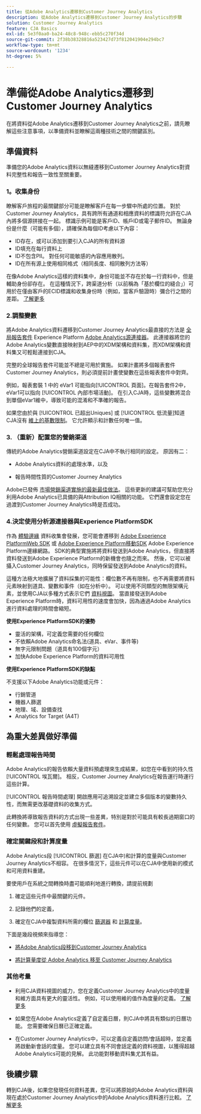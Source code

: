 ```yaml
---
title: 從Adobe Analytics遷移到Customer Journey Analytics
description: 從Adobe Analytics遷移到Customer Journey Analytics的步驟
solution: Customer Journey Analytics
feature: CJA Basics
exl-id: 5e3f0aa0-ba24-48c8-948c-ebb5c270f34d
source-git-commit: 2f38b38328816a523427d73f812041904e294bc7
workflow-type: tm+mt
source-wordcount: '1234'
ht-degree: 5%

---
```


# 準備從Adobe Analytics遷移到Customer Journey Analytics

在將資料從Adobe Analytics遷移到Customer Journey Analytics之前，請先瞭解這些注意事項，以準備資料並瞭解這兩種技術之間的關鍵區別。

## 準備資料

準備您的Adobe Analytics資料以無縫遷移到Customer Journey Analytics對資料完整性和報告一致性至關重要。

### 1。收集身份

瞭解客戶旅程的最關鍵部分可能是瞭解客戶在每一步驟中所處的位置。 對於Customer Journey Analytics，具有跨所有通道和相應資料的標識符允許在CJA內將多個源拼接在一起。
標識示例可能是客戶ID、帳戶ID或電子郵件ID。 無論身份是什麼（可能有多個），請確保為每個ID考慮以下內容：

* ID存在，或可以添加到要引入CJA的所有資料源
* ID填充在每行資料上
* ID不包含PII。 對任何可能敏感的內容應用散列。
* ID在所有源上使用相同格式（相同長度、相同散列方法等）

在像Adobe Analytics這樣的資料集中，身份可能並不存在於每一行資料中，但是輔助身份卻存在。 在這種情況下，跨渠道分析（以前稱為「基於欄位的縫合」）可用於在僅由客戶的ECID標識和收集身份時（例如，當客戶驗證時）彌合行之間的差距。 [了解更多](https://experienceleague.adobe.com/docs/analytics-platform/using/cja-connections/cca/overview.html?lang=zh-Hant)

### 2.調整變數

將Adobe Analytics資料遷移到Customer Journey Analytics最直接的方法是 [全局報告套件](https://experienceleague.adobe.com/docs/analytics/implementation/prepare/global-rs.html?lang=en) Experience Platform [Adobe Analytics源連接器](https://experienceleague.adobe.com/docs/experience-platform/sources/ui-tutorials/create/adobe-applications/analytics.html?lang=zh-Hant)。 此連接器將您的Adobe Analytics變數直接映射到AEP中的XDM架構和資料集，而XDM架構和資料集又可輕鬆連接到CJA。

完整的全球報告套件可能並不總是可用於實施。 如果計畫將多個報表套件Customer Journey Analytics，則必須提前計畫使變數在這些報表套件中對齊。

例如，報表套裝 1 中的 eVar1 可能指向[!UICONTROL 頁面]。在報告套件2中，eVar1可以指向 [!UICONTROL 內部市場活動]。 在引入CJA時，這些變數將混合到單個eVar1維中，導致可能的混淆和不準確的報告。

如果您由於與 [!UICONTROL 已超出Uniques] 或 [!UICONTROL 低流量]知道CJA沒有 [維上的基數限制](/help/components/dimensions/high-cardinality.md)。 它允許顯示和計數任何唯一值。

### 3. （重新）配置您的營銷渠道

傳統的Adobe Analytics營銷渠道設定在CJA中不執行相同的設定。 原因有二：

* Adobe Analytics資料的處理水準，以及

* 報告時間性質的Customer Journey Analytics

Adobe已發佈 [市場營銷渠道實施的最新最佳做法](https://experienceleague.adobe.com/docs/analytics/components/marketing-channels/mchannel-best-practices.html?lang=en)。 這些更新的建議可幫助您充分利用Adobe Analytics已具備的與Attribution IQ相關的功能。 它們還會設定您在過渡到Customer Journey Analytics時是否成功。

### 4.決定使用分析源連接器與Experience PlatformSDK

作為 [體驗邊緣](https://experienceleague.adobe.com/docs/experience-platform/edge/home.html?lang=zh-Hant) 資料收集會發展，您可能會遷移到 [Adobe Experience PlatformWeb SDK](https://experienceleague.adobe.com/docs/web-sdk.html?lang=en) 或 [Adobe Experience Platform移動SDK](https://experienceleague.adobe.com/docs/mobile.html?lang=en) Adobe Experience Platform邊緣網路。 SDK的典型實施將將資料發送到Adobe Analytics，但直接將資料發送到Adobe Experience Platform的新機會也隨之而來。 然後，它可以被攝入Customer Journey Analytics，同時保留發送到Adobe Analytics的資料。

這種方法極大地擴展了資料採集的可能性：欄位數不再有限制，也不再需要將資料元素映射到道具、變數和事件（如在分析中）。 可以使用不同類型的無限架構元素，並使用CJA以多種方式表示它們 [資料視圖](/help/data-views/data-views.md)。 當直接發送到Adobe Experience Platform時，資料可用性的速度會加快，因為通過Adobe Analytics進行資料處理的時間會縮短。

**使用Experience PlatformSDK的優勢**

* 靈活的架構，可定義您需要的任何欄位
* 不依賴Adobe Analytics命名法(道具、eVar、事件等)
* 無字元限制問題（道具有100個字元）
* 加快Adobe Experience Platform的資料可用性

**使用Experience PlatformSDK的缺點**

不支援以下Adobe Analytics功能或元件：

* 行銷管道
* 機器人篩選
* 地理、域、設備查找
* Analytics for Target (A4T)

## 為重大差異做好準備

### 輕鬆處理報告時間

Adobe Analytics的報告依賴大量資料預處理來生成結果，如您在中看到的持久性 [!UICONTROL 埃瓦爾]。 相反，Customer Journey Analytics在報告運行時運行這些計算。

[!UICONTROL 報告時間處理] 開啟應用可追溯設定並建立多個版本的變數持久性，而無需更改基礎資料的收集方式。

此轉換將導致報告資料的方式出現一些差異，特別是對於可能具有較長過期窗口的任何變數。 您可以首先使用 [虛擬報告套件](https://experienceleague.adobe.com/docs/analytics/components/virtual-report-suites/vrs-report-time-processing.html)。

### 確定關鍵段和計算度量

Adobe Analytics段 [!UICONTROL 篩選] 在CJA中)和計算的度量與Customer Journey Analytics不相容。 在很多情況下，這些元件可以在CJA中使用新的模式和可用資料重建。

要使用戶在系統之間轉換時盡可能順利地進行轉換，請提前規劃

1. 確定這些元件中最關鍵的元件。

1. 記錄他們的定義，

1. 確定在CJA中複製資料所需的欄位 [篩選器](/help/components/filters/filters-overview.md) 和 [計算度量](/help/components/calc-metrics/calc-metr-overview.md)。

下面是幾段視頻來指導您：

* [將Adobe Analytics段移到Customer Journey Analytics](https://experienceleague.adobe.com/docs/customer-journey-analytics-learn/tutorials/moving-adobe-analytics-segments-to-customer-journey-analytics.html?lang=en)

* [將計算量度從 Adobe Analytics 移至 Customer Journey Analytics](https://experienceleague.adobe.com/docs/customer-journey-analytics-learn/tutorials/moving-your-calculated-metrics-from-adobe-analytics-to-customer-journey-analytics.html?lang=en)

### 其他考量

* 利用CJA資料視圖的威力，您在定義Customer Journey Analytics中的度量和維方面具有更大的靈活性。 例如，可以使用維的值作為度量的定義。 [了解更多](/help/data-views/data-views-usecases.md)

* 如果您在Adobe Analytics定義了自定義日曆，則CJA中將具有類似的日曆功能。 您需要確保日曆已正確定義。

* 在Customer Journey Analytics中，可以定義自定義訪問/會話超時，並定義將啟動新會話的度量。 您可以建立具有不同會話定義的資料視圖，以獲得超越Adobe Analytics可能的見解。 此功能對移動資料集尤其有益。

## 後續步驟

轉到CJA後，如果您發現任何資料差異，您可以將原始的Adobe Analytics資料與現在處於Customer Journey Analytics中的Adobe Analytics資料進行比較。 [了解更多](/help/troubleshooting/compare.md)
